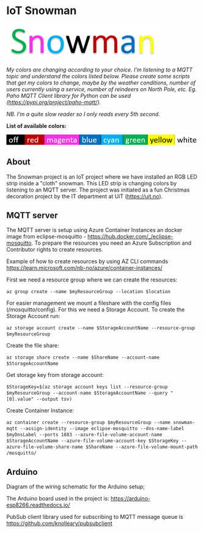 # IoT Snowman

![alt text](doc/snowman.png)

*My colors are changing according to your choice. I’m listening to a MQTT topic and understand the colors listed below. Please create some scripts that get my colors to change, maybe by the weather conditions, number of users currently using a service, number of reindeers on North Pole, etc.
Eg. Paho MQTT Client library for Python can be used (<https://pypi.org/project/paho-mqtt/>).*

*NB. I’m a quite slow reader so I only reads every 5th second.*

**List of available colors:**

![alt text](doc/colors.png)

## About

The Snowman project is an IoT project where we have installed an RGB LED strip inside a "cloth" snowman. This LED strip is changing colors by listening to an MQTT server. The project was initiated as a fun Christmas decoration project by the IT department at UiT (<https://uit.no>).

## MQTT server

The MQTT server is setup using Azure Container Instances an docker image from eclipse-mosquitto - <https://hub.docker.com/_/eclipse-mosquitto>. To prepare the resources you need an Azure Subscription and Contributor rights to create resources.

Example of how to create resources by using AZ CLI commands
<https://learn.microsoft.com/nb-no/azure/container-instances/>

First we need a resource group where we can create the resources:

    az group create --name $myResourceGroup --location $location

For easier management we mount a fileshare with the config files (/mosquitto/config). For this we need a Storage Account. To create the Storage Account run:

    az storage account create --name $StorageAccountName --resource-group $myResourceGroup

Create the file share:

    az storage share create --name $ShareName --account-name $StorageAccountName

Get storage key from storage account:

    $StorageKey=$(az storage account keys list --resource-group $myResourceGroup --account-name $StorageAccountName --query "[0].value" --output tsv)

Create Container Instance:

    az container create --resource-group $myResourceGroup --name snowman-mqtt --assign-identity --image eclipse-mosquitto --dns-name-label $myDnsLabel --ports 1883 --azure-file-volume-account-name $StorageAccountName --azure-file-volume-account-key $StorageKey --azure-file-volume-share-name $ShareName --azure-file-volume-mount-path /mosquitto/

## Arduino

Diagram of the wiring schematic for the Arduino setup;

The Arduino board used in the project is: <https://arduino-esp8266.readthedocs.io/>

PubSub client library used for subscribing to MQTT message queue is <https://github.com/knolleary/pubsubclient>
